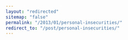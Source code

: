 ```yaml
---
layout: "redirected"
sitemap: "false"
permalink: "/2013/01/personal-insecurities/"
redirect_to: "/post/personal-insecurities/"
---
```




